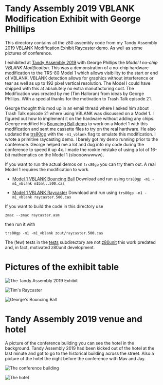 # Tandy Assembly 2019 VBLANK Modification Exhibit with George Phillips

This directory contains all the z80 assembly code from my Tandy Assembly 2019
VBLANK Modification Exhibit Raycaster demo. As well as some pictures of
conference.

I exhibited at [Tandy Assembly 2019](http://www.tandyassembly.com/2019/) with
George Phillips the *Model I no-chip VBLANK Modification*.  This was a
demonstration of a no-chip hardware modification to the TRS-80 Model 1 which
allows visibility to the start or end of VBLANK. VBLANK detection allows for
graphics without interference or tear as well as up to 192 pixel vertical
resolution. The Model I could have shipped with this at absolutely no extra
manufacturing cost. The Modification was created by me (Tim Halloran) from
ideas by George Phillips. With a special thanks for the motivation to Trash
Talk episode 21.

George thought this mod up in an email thread where I asked him about Trash
Talk episode 21 where using VBLANK was discussed on a Model 1. I figured out
how to implement it on the hardware without adding any chips. George modified
his [Bouncing Ball demo](http://48k.ca/ball.html) to work on a Model 1 with
this modification and sent me cassette files to try on the real hardware. He
also updated the [trs80gp](http://48k.ca/trs80gp.html) with the `-m1_vblank`
flag to emulate this modification. I wrote a primitive raycasting demo. I
barely got my demo running prior to the conference. George helped me a lot and
dug into my code during the conference to speed it up 4x. I made the rookie
mistake of using a lot of 16-bit mathematics on the Model 1 (sloooowwwww).

If you want to run the actual demos on `trs80gp` you can try them out. A real
Model 1 requires the modification to work.

* [Model 1 VBLANK Bouncing Ball](bin/ball1.500.cas?raw=true) Download and run
  using `trs80gp -m1 -m1_vblank m1ball.500.cas`

* [Model 1 VBLANK Raycaster](bin/raycaster.500.cas?raw=true) Download and run
  using `trs80gp -m1 -m1_vblank raycaster.500.cas`

If you want to build the code in this directory use

```zmac --zmac raycaster.asm```

then run it with

```trs80gp -m1 -m1_vblank zout/raycaster.500.cas```

The (few) tests in the [tests](./tests) subdirectory are not
[z80unit](../z80unit) this work predated and, in fact, motivated z80unit
development.

# Pictures of the exhibit table

![The Tandy Assembly 2019 Exhibit](bin/ta19_exhibit.jpg?raw=true "The Tandy Assembly 2019 Exhibit")

![Tim's Raycaster](bin/ta19_exhibit_raycaster.jpg?raw=true "Tim's Raycaster")

![George's Bouncing Ball](bin/ta19_exhibit_bouncing_ball.jpg?raw=true "George's Bouncing Ball")

# Tandy Assembly 2019 venue and hotel

A picture of the conference building you can see the hotel in the background.
Tandy Assembly 2019 had been kicked out of the hotel at the last minute and got
to go to the historical building across the street. Also a picture of the hotel
the night before the conference with Mav and Jay.

![The conference building](bin/ta19_venue.jpg?raw=true "The conference building")

![The hotel](bin/ta19_hotel.jpg?raw=true "The hotel")

